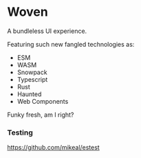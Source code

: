 # Woven

A bundleless UI experience.

Featuring such new fangled technologies as:
- ESM
- WASM
- Snowpack
- Typescript
- Rust
- Haunted
- Web Components

Funky fresh, am I right?

### Testing

https://github.com/mikeal/estest